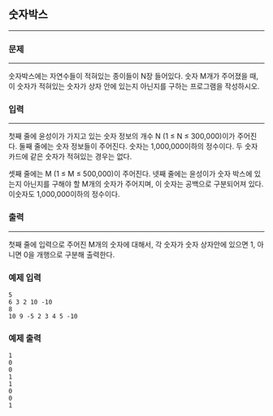 ## 숫자박스
***
### 문제
***
숫자박스에는 자연수들이 적혀있는 종이들이 N장 들어있다. 숫자 M개가 주어졌을 때, 이 숫자가 적혀있는 숫자가 상자 안에 있는지 아닌지를 구하는 프로그램을 작성하시오.  

### 입력
***
첫째 줄에 윤성이가 가지고 있는 숫자 정보의 개수 N (1 ≤ N ≤ 300,000)이가 주어진다. 둘째 줄에는 숫자 정보들이 주어진다. 숫자는 1,000,000이하의 정수이다. 두 숫자 카드에 같은 숫자가 적혀있는 경우는 없다.

셋째 줄에는 M (1 ≤ M ≤ 500,000)이 주어진다. 넷째 줄에는 윤성이가 숫자 박스에 있는지 아닌지를 구해야 할 M개의 숫자가 주어지며, 이 숫자는 공백으로 구분되어져 있다. 이숫자도 1,000,000이하의 정수이다.  


### 출력
***
첫째 줄에 입력으로 주어진 M개의 숫자에 대해서, 각 숫자가 숫자 상자안에 있으면 1, 아니면 0을 개행으로 구분해 출력한다.

### 예제 입력
```
5
6 3 2 10 -10
8
10 9 -5 2 3 4 5 -10
```
### 예제 출력
```
1
0
0
1
1
0
0
1
```
